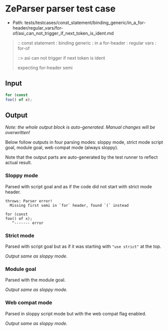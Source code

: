 # ZeParser parser test case

- Path: tests/testcases/const_statement/binding_generic/in_a_for-header/regular_vars/for-of/asi_can_not_trigger_if_next_token_is_ident.md

> :: const statement : binding generic : in a for-header : regular vars : for-of
>
> ::> asi can not trigger if next token is ident
>
> expecting for-header semi

## Input

`````js
for (const
foo() of x);
`````

## Output

_Note: the whole output block is auto-generated. Manual changes will be overwritten!_

Below follow outputs in four parsing modes: sloppy mode, strict mode script goal, module goal, web compat mode (always sloppy).

Note that the output parts are auto-generated by the test runner to reflect actual result.

### Sloppy mode

Parsed with script goal and as if the code did not start with strict mode header.

`````
throws: Parser error!
  Missing first semi in `for` header, found `(` instead

for (const
foo() of x);
   ^------- error
`````

### Strict mode

Parsed with script goal but as if it was starting with `"use strict"` at the top.

_Output same as sloppy mode._

### Module goal

Parsed with the module goal.

_Output same as sloppy mode._

### Web compat mode

Parsed in sloppy script mode but with the web compat flag enabled.

_Output same as sloppy mode._
